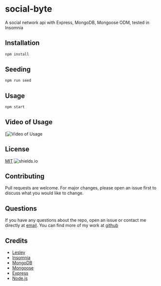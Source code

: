 # social-byte
A social network api with Express, MongoDB, Mongoose ODM, tested in Insomnia

## Installation
```bash
npm install
```

## Seeding
```bash
npm run seed
```

## Usage
```bash
npm start
```

## Video of Usage
[![Video of Usage]()

## License
[MIT](https://choosealicense.com/licenses/mit/)
![shields.io](https://img.shields.io/badge/license-MIT-brightgreen)

## Contributing
Pull requests are welcome. For major changes, please open an issue first to discuss what you would like to change.

## Questions
If you have any questions about the repo, open an issue or contact me directly at [email](mailto:phosphorescence3@hotmail.com). You can find more of my work at [github](https://github.com/lesley-byte)

## Credits
- [Lesley](https://github.com/lesley-byte)
- [Insomnia](https://insomnia.rest/)
- [MongoDB](https://www.mongodb.com/)
- [Mongoose](https://mongoosejs.com/)
- [Express](https://expressjs.com/)
- [Node.js](https://nodejs.org/en/)